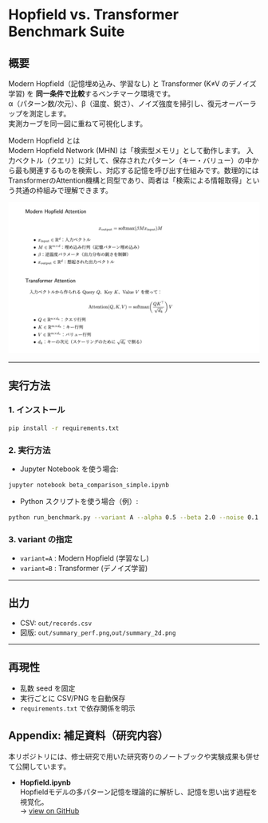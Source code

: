# Hopfield vs. Transformer Benchmark Suite

## 概要
Modern Hopfield（記憶埋め込み、学習なし) と Transformer (K≠V のデノイズ学習) を **同一条件で比較**するベンチマーク環境です。  
α（パターン数/次元）、β（温度、鋭さ）、ノイズ強度を掃引し、復元オーバーラップを測定します。  
実測カーブを同一図に重ねて可視化します。

Modern Hopfield とは  
Modern Hopfield Network (MHN) は「検索型メモリ」として動作します。
入力ベクトル（クエリ）に対して、保存されたパターン（キー・バリュー）の中から最も関連するものを検索し、対応する記憶を呼び出す仕組みです。数理的にはTransformerのAttention機構と同型であり、両者は「検索による情報取得」という共通の枠組みで理解できます。

![MHN vs TF](docs/attention_cmp.png)

---

## 実行方法

### 1. インストール
```bash
pip install -r requirements.txt
```

### 2. 実行方法
- Jupyter Notebook を使う場合:
```bash
jupyter notebook beta_comparison_simple.ipynb
```

- Python スクリプトを使う場合（例）:
```bash
python run_benchmark.py --variant A --alpha 0.5 --beta 2.0 --noise 0.1
```

### 3. variant の指定
- `variant=A` : Modern Hopfield (学習なし)
- `variant=B` : Transformer (デノイズ学習)

---

## 出力
- CSV: `out/records.csv`
- 図版: `out/summary_perf.png`,`out/summary_2d.png`

---

## 再現性
- 乱数 seed を固定
- 実行ごとに CSV/PNG を自動保存
- `requirements.txt` で依存関係を明示

## Appendix: 補足資料（研究内容）

本リポジトリには、修士研究で用いた研究寄りのノートブックや実験成果も併せて公開しています。

- **Hopfield.ipynb**  
  Hopfieldモデルの多パターン記憶を理論的に解析し、記憶を思い出す過程を視覚化。  
  → [view on GitHub](appendix/Hopfield.ipynb)
